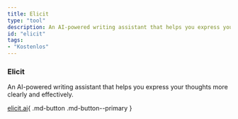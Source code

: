 ```yaml
---
title: Elicit
type: "tool"
description: An AI-powered writing assistant that helps you express your thoughts more clearly and effectively.
id: "elicit"
tags:
- "Kostenlos"
---
```


### Elicit

An AI-powered writing assistant that helps you express your thoughts more clearly and effectively.

[elicit.ai](https://www.elicit.ai/){ .md-button .md-button--primary } 
